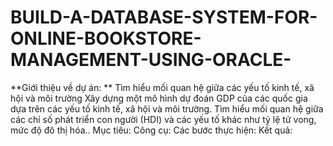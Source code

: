 # BUILD-A-DATABASE-SYSTEM-FOR-ONLINE-BOOKSTORE-MANAGEMENT-USING-ORACLE-
**Giới thiệu về dự án:
**
Tìm hiểu mối quan hệ giữa các yếu tố kinh tế, xã hội và môi trường
Xây dựng một mô hình dự đoán GDP của các quốc gia dựa trên các yếu tố kinh tế, xã hội và môi trường.
Tìm hiểu mối quan hệ giữa các chỉ số phát triển con người (HDI) và các yếu tố khác như tỷ lệ tử vong, mức độ đô thị hóa..
Mục tiêu:
Công cụ:
Các bước thực hiện:
Kết quả:

